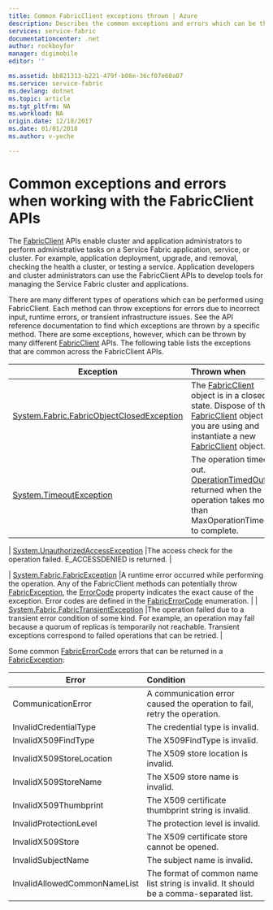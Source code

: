 ```yaml
---
title: Common FabricClient exceptions thrown | Azure
description: Describes the common exceptions and errors which can be thrown by the FabricClient APIs while performing application and cluster management operations.
services: service-fabric
documentationcenter: .net
author: rockboyfor
manager: digimobile
editor: ''

ms.assetid: bb821313-b221-479f-b08e-36cf07e60a07
ms.service: service-fabric
ms.devlang: dotnet
ms.topic: article
ms.tgt_pltfrm: NA
ms.workload: NA
origin.date: 12/18/2017
ms.date: 01/01/2018
ms.author: v-yeche

---
```

# Common exceptions and errors when working with the FabricClient APIs
The [FabricClient](https://docs.microsoft.com/dotnet/api/system.fabric.fabricclient#System_Fabric_FabricClient) APIs enable cluster and application administrators to perform administrative tasks on a Service Fabric application, service, or cluster. For example, application deployment, upgrade, and removal, checking the health a cluster, or testing a service. Application developers and cluster administrators can use the FabricClient APIs to develop tools for managing the Service Fabric cluster and applications.

There are many different types of operations which can be performed using FabricClient.  Each method can throw exceptions for errors due to incorrect input, runtime errors, or transient infrastructure issues.  See the API reference documentation to find which exceptions are thrown by a specific method. There are some exceptions, however, which can be thrown by many different [FabricClient](https://docs.microsoft.com/dotnet/api/system.fabric.fabricclient#System_Fabric_FabricClient) APIs. The following table lists the exceptions that are common across the FabricClient APIs.

| Exception | Thrown when |
| --- |:--- |
| [System.Fabric.FabricObjectClosedException](https://docs.microsoft.com/dotnet/api/system.fabric.fabricobjectclosedexception#System_Fabric_FabricObjectClosedException) |The [FabricClient](https://docs.microsoft.com/dotnet/api/system.fabric.fabricclient#System_Fabric_FabricClient) object is in a closed state. Dispose of the [FabricClient](https://docs.microsoft.com/dotnet/api/system.fabric.fabricclient#System_Fabric_FabricClient) object you are using and instantiate a new [FabricClient](https://docs.microsoft.com/dotnet/api/system.fabric.fabricclient#System_Fabric_FabricClient) object. |
| [System.TimeoutException](https://docs.microsoft.com/zh-cn/dotnet/api/system.timeoutexception?view=netframework-4.7.1#System_TimeoutException) |The operation timed out. [OperationTimedOut](https://docs.microsoft.com/dotnet/api/system.fabric.fabricerrorcode#System_Fabric_FabricErrorCode) is returned when the operation takes more than MaxOperationTimeout to complete. |
<!-- URL is correct of https://docs.microsoft.com/zh-cn/dotnet/api/system.timeoutexception?view=netframework-4.7.1#System_TimeoutException -->
| [System.UnauthorizedAccessException](https://docs.microsoft.com/dotnet/core/api/system.unauthorizedaccessexception#System_UnauthorizedAccessException) |The access check for the operation failed. E_ACCESSDENIED is returned. |
<!-- URL is correct of https://docs.microsoft.com/zh-cn/dotnet/api/system.unauthorizedaccessexception?view=netframework-4.7.1#System_UnauthorizedAccessException -->
| [System.Fabric.FabricException](https://docs.microsoft.com/dotnet/api/system.fabric.fabricexception#System_Fabric_FabricException) |A runtime error occurred while performing the operation. Any of the FabricClient methods can potentially throw [FabricException](https://docs.microsoft.com/dotnet/api/system.fabric.fabricexception#System_Fabric_FabricException), the [ErrorCode](https://docs.microsoft.com/dotnet/api/system.fabric.fabricexception#System_Fabric_FabricException_ErrorCode) property indicates the exact cause of the exception. Error codes are defined in the [FabricErrorCode](https://docs.microsoft.com/dotnet/api/system.fabric.fabricerrorcode#System_Fabric_FabricErrorCode) enumeration. |
| [System.Fabric.FabricTransientException](https://docs.microsoft.com/dotnet/api/system.fabric.fabrictransientexception#System_Fabric_FabricTransientException) |The operation failed due to a transient error condition of some kind. For example, an operation may fail because a quorum of replicas is temporarily not reachable. Transient exceptions correspond to failed operations that can be retried. |

Some common [FabricErrorCode](https://docs.microsoft.com/dotnet/api/system.fabric.fabricerrorcode#System_Fabric_FabricErrorCode) errors that can be returned in a [FabricException](https://docs.microsoft.com/dotnet/api/system.fabric.fabricexception#System_Fabric_FabricException):

| Error | Condition |
| --- |:--- |
| CommunicationError |A communication error caused the operation to fail, retry the operation. |
| InvalidCredentialType |The credential type is invalid. |
| InvalidX509FindType |The X509FindType is invalid. |
| InvalidX509StoreLocation |The X509 store location is invalid. |
| InvalidX509StoreName |The X509 store name is invalid. |
| InvalidX509Thumbprint |The X509 certificate thumbprint string is invalid. |
| InvalidProtectionLevel |The protection level is invalid. |
| InvalidX509Store |The X509 certificate store cannot be opened. |
| InvalidSubjectName |The subject name is invalid. |
| InvalidAllowedCommonNameList |The format of common name list string is invalid. It should be a comma-separated list. |

<!--Update_Description: update meta properties-->